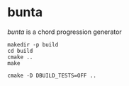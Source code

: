 # bunta
*bunta* is a chord progression generator

```
makedir -p build
cd build
cmake ..
make
```

```
cmake -D DBUILD_TESTS=OFF ..
```
